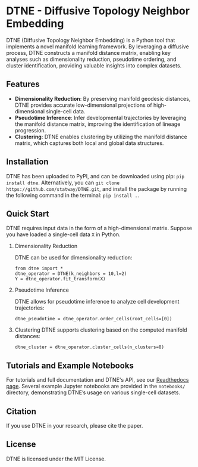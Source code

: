 # DTNE - Diffusive Topology Neighbor Embedding

DTNE (Diffusive Topology Neighbor Embedding) is a Python tool that implements a novel manifold learning framework. By leveraging a diffusive process, DTNE constructs a manifold distance matrix, enabling key analyses such as dimensionality reduction, pseudotime ordering, and cluster identification, providing valuable insights into complex datasets.

## Features

* **Dimensionality Reduction**: By preserving manifold geodesic distances, DTNE provides accurate low-dimensional projections of high-dimensional single-cell data.
* **Pseudotime Inference**: Infer developmental trajectories by leveraging the manifold distance matrix, improving the identification of lineage progression.
* **Clustering**: DTNE enables clustering by utilizing the manifold distance matrix, which captures both local and global data structures.

## Installation

DTNE has been uploaded to PyPI, and can be downloaded using pip: ``pip install dtne``.
Alternatively, you can ``git clone https://github.com/statway/DTNE.git``, and install the package by running the following command in the terminal: ``pip install .``.

## Quick Start

DTNE requires input data in the form of a high-dimensional matrix. Suppose you have loaded a single-cell data `X` in Python.

1. Dimensionality Reduction

    DTNE can be used for dimensionality reduction:
    ```
    from dtne import *
    dtne_operator = DTNE(k_neighbors = 10,l=2) 
    Y = dtne_operator.fit_transform(X)
    ```
2. Pseudotime Inference

    DTNE allows for pseudotime inference to analyze cell development trajectories:
    ```
    dtne_pseudotime = dtne_operator.order_cells(root_cells=[0])
    ```
3. Clustering
    DTNE supports clustering based on the computed manifold distances:
    ```
    dtne_cluster = dtne_operator.cluster_cells(n_clusters=8)
    ```

## Tutorials and Example Notebooks

For tutorials and full documentation and DTNE's API, see our [Readthedocs page](https://dtne.readthedocs.io/).
Several example Jupyter notebooks are provided in the `notebooks/` directory, demonstrating DTNE’s usage on various single-cell datasets.

## Citation
If you use DTNE in your research, please cite the paper.

## License
DTNE is licensed under the MIT License.